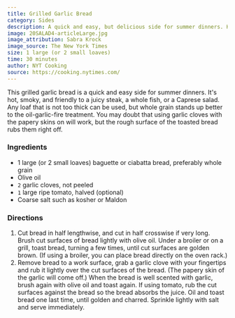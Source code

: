 ```yaml
---
title: Grilled Garlic Bread
category: Sides
description: A quick and easy, but delicious side for summer dinners. Hot, smoky garlic bread is equally friendly to a juicy steak, a whole fish or a Caprese salad.
image: 20SALAD4-articleLarge.jpg
image_attribution: Sabra Krock
image_source: The New York Times
size: 1 large (or 2 small loaves)
time: 30 minutes
author: NYT Cooking
source: https://cooking.nytimes.com/
---
```


This grilled garlic bread is a quick and easy side for summer dinners. It's hot, smoky, and friendly to a juicy steak, a whole fish, or a Caprese salad. Any loaf that is not too thick can be used, but whole grain stands up better to the oil-garlic-fire treatment. You may doubt that using garlic cloves with the papery skins on will work, but the rough surface of the toasted bread rubs them right off.

### Ingredients

* 1 large (or 2 small loaves) baguette or ciabatta bread, preferably whole grain 
* Olive oil 
* `2` garlic cloves, not peeled 
* `1` large ripe tomato, halved (optional) 
* Coarse salt such as kosher or Maldon 

### Directions

1. Cut bread in half lengthwise, and cut in half crosswise if very long. Brush cut surfaces of bread lightly with olive oil. Under a broiler or on a grill, toast bread, turning a few times, until cut surfaces are golden brown. (If using a broiler, you can place bread directly on the oven rack.)
2. Remove bread to a work surface, grab a garlic clove with your fingertips and rub it lightly over the cut surfaces of the bread. (The papery skin of the garlic will come off.) When the bread is well scented with garlic, brush again with olive oil and toast again. If using tomato, rub the cut surfaces against the bread so the bread absorbs the juice. Oil and toast bread one last time, until golden and charred. Sprinkle lightly with salt and serve immediately.